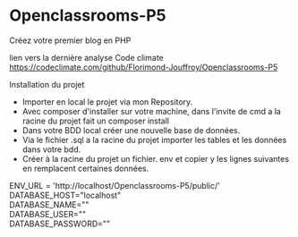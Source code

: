 # Openclassrooms-P5
Créez votre premier blog en PHP

 lien vers la dernière analyse Code climate https://codeclimate.com/github/Florimond-Jouffroy/Openclassrooms-P5 


Installation du projet 
-	Importer en local le projet via mon Repository.
- Avec composer d'installer sur votre machine, dans l'invite de cmd a la racine du projet fait un composer install
-	Dans votre BDD local créer une nouvelle base de données. 
-	Via le fichier .sql a la racine du projet importer les tables et les données dans votre bdd. 
-	Créer à la racine du projet un fichier. env et copier y les lignes suivantes en remplacent certaines données.

ENV_URL = 'http://localhost/Openclassrooms-P5/public/'</br>
DATABASE_HOST="localhost"</br>
DATABASE_NAME=""</br>
DATABASE_USER=""</br>
DATABASE_PASSWORD=""</br>

